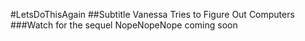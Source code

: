 #LetsDoThisAgain
##Subtitle Vanessa Tries to Figure Out Computers
###Watch for the sequel NopeNopeNope coming soon